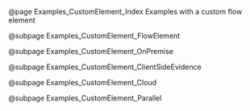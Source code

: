 @page Examples_CustomElement_Index Examples with a custom flow element

@subpage Examples_CustomElement_FlowElement

@subpage Examples_CustomElement_OnPremise

@subpage Examples_CustomElement_ClientSideEvidence

@subpage Examples_CustomElement_Cloud

@subpage Examples_CustomElement_Parallel
